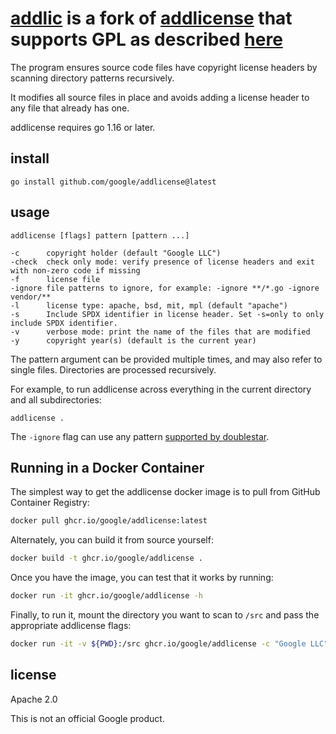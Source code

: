# [addlic](https://github.com/MAHcodes/addlic) is a fork of [addlicense](https://github.com/google/addlicense) that supports GPL as described [here](https://www.gnu.org/licenses/gpl-3.0.html#howto)

The program ensures source code files have copyright license headers
by scanning directory patterns recursively.

It modifies all source files in place and avoids adding a license header
to any file that already has one.

addlicense requires go 1.16 or later.

## install

    go install github.com/google/addlicense@latest

## usage

    addlicense [flags] pattern [pattern ...]

    -c      copyright holder (default "Google LLC")
    -check  check only mode: verify presence of license headers and exit with non-zero code if missing
    -f      license file
    -ignore file patterns to ignore, for example: -ignore **/*.go -ignore vendor/**
    -l      license type: apache, bsd, mit, mpl (default "apache")
    -s      Include SPDX identifier in license header. Set -s=only to only include SPDX identifier.
    -v      verbose mode: print the name of the files that are modified
    -y      copyright year(s) (default is the current year)

The pattern argument can be provided multiple times, and may also refer
to single files.  Directories are processed recursively.

For example, to run addlicense across everything in the current directory and
all subdirectories:

    addlicense .

The `-ignore` flag can use any pattern [supported by
doublestar](https://github.com/bmatcuk/doublestar#patterns).

## Running in a Docker Container

The simplest way to get the addlicense docker image is to pull from GitHub
Container Registry:

```bash
docker pull ghcr.io/google/addlicense:latest
```

Alternately, you can build it from source yourself:

```bash
docker build -t ghcr.io/google/addlicense .
```

Once you have the image, you can test that it works by running:

```bash
docker run -it ghcr.io/google/addlicense -h
```

Finally, to run it, mount the directory you want to scan to `/src` and pass the
appropriate addlicense flags:

```bash
docker run -it -v ${PWD}:/src ghcr.io/google/addlicense -c "Google LLC" *.go
```

## license

Apache 2.0

This is not an official Google product.
